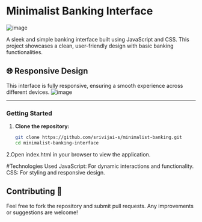 # **Minimalist Banking Interface**
![image](https://github.com/user-attachments/assets/01303944-f1e8-45d5-84eb-7657c89122ce)

A sleek and simple banking interface built using JavaScript and CSS. This project showcases a clean, user-friendly design with basic banking functionalities.

## 🌐 Responsive Design

This interface is fully responsive, ensuring a smooth experience across different devices.
![image](https://github.com/user-attachments/assets/59429508-16cd-4561-a1df-66bf4259c7e3)

---

### **Getting Started**

1. **Clone the repository:**
   ```bash
   git clone https://github.com/srivijai-s/minimalist-banking.git
   cd minimalist-banking-interface


2.Open index.html in your browser to view the application.

#Technologies Used
JavaScript: For dynamic interactions and functionality.
CSS: For styling and responsive design.
## Contributing 🚀
Feel free to fork the repository and submit pull requests. Any improvements or suggestions are welcome!

